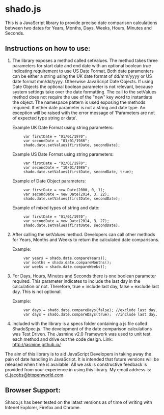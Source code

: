 shado.js
========

This is a JavaScript library to provide precise date comparison calculations between two dates for Years, Months, Days, Weeks, Hours, Minutes and Seconds.

Instructions on how to use:
---------------------------

1.  The library exposes a method called setValues.  The method takes three parameters for start date and end date with an optional boolean true indicating requirement to use US Date Format.  Both date paramenters can be either a string using the UK date format of dd/mm/yyyy or US date format mm/dd/yyyy.  Otherwise JavaScript Date Objects.  If using Date Objects the optional boolean parameter is not relevant, because system settings take over the date formatting.  The call to the setValues method does not require the use of the "new" key word to instantiate the object.  The namespace pattern is used exposing the methods required.  If either date parameter is not a string and date type.  An exception will be raised with the error message of 'Parameters are not of expected type string or date'.

    Example UK Date Format using string parameters: 
    
             var firstDate = "01/01/1970";
             var secondDate = "01/01/1986";
             shado.date.setValues(firstDate, secondDate);
             
    Example US Date Format using string parameters:
             
             var firstDate = "02/01/1970";
             var secondDate = "10/01/1986";
             shado.date.setValues(firstDate, secondDate, true);

    Example of Date Object parameters:

             var firstDate = new Date(2000, 0, 1);
             var secondDate = new Date(2014, 3, 22);
             shado.date.setValues(firstDate, secondDate);

    Example of mixed types of string and date:

             var firstDate = "01/01/1970";
             var secondDate = new Date(2014, 3, 27);
             shado.date.setValues(firstDate, secondDate);


2.  After calling the setValues method.  Developers can call other methods for Years, Months and Weeks to return the          calculated date comparisons.       

    Example: 
    
             var years = shado.date.compareYears();
             var months = shado.date.compareMonths();
             var weeks = shado.date.compareWeeks();
             
3.  For Days, Hours, Minutes and Seconds there is one boolean parameter required.  This parameter indicates to include the     last day in the calculation or not.  Therefore, true = include last day, false = exclude last day.  This is not           optional.

    Example: 
    
             var days = shado.date.compareDays(false); //exclude last day.
             var days = shado.date.compareDays(true);  //include last day.
             
4.  Included with the library is a specs folder containing a js file called ShadoSpec.js.  The development of the date        comparison calculations was Test Driven.  The Jasmine v2.0 Framework was used to unit test each method and drive out      the code design.  Link: http://jasmine.github.io/

The aim of this library is to aid JavaScript Developers in taking away the pain of date handling in JavaScript.  It is intended that future versions will be released when time is available.  All we ask is constructive feedback is provided from your experience in using this library.  My email address is: d_jacobs@btopenworld.com

Browser Support:
----------------

Shado.js has been tested on the latast versions as of time of writing with Intenet Explorer, Firefox and Chrome.
